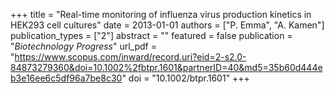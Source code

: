 +++
title = "Real-time monitoring of influenza virus production kinetics in HEK293 cell cultures"
date = 2013-01-01
authors = ["P. Emma", "A. Kamen"]
publication_types = ["2"]
abstract = ""
featured = false
publication = "*Biotechnology Progress*"
url_pdf = "https://www.scopus.com/inward/record.uri?eid=2-s2.0-84873279360&doi=10.1002%2fbtpr.1601&partnerID=40&md5=35b60d444eb3e16ee6c5df96a7be8c30"
doi = "10.1002/btpr.1601"
+++

